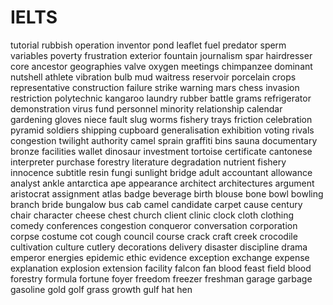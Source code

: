 # IELTS
tutorial 
rubbish
operation
inventor
pond
leaflet
fuel
predator
sperm
variables
poverty
frustration
exterior
fountain
journalism
spar
hairdresser
core
ancestor
geographies
valve
oxygen
meetings
chimpanzee
dominant
nutshell
athlete
vibration
bulb
mud
waitress
reservoir
porcelain
crops
representative
construction
failure
strike
warning
mars
chess
invasion
restriction
polytechnic
kangaroo
laundry
rubber
battle
grams
refrigerator
demonstration
virus
fund
personnel
minority
relationship
calendar
gardening
gloves
niece
fault
slug
worms
fishery
trays
friction
celebration
pyramid
soldiers
shipping
cupboard
generalisation
exhibition
voting
rivals
congestion
twilight
authority
camel
sprain
graffiti
bins
sauna
documentary
bronze
facilities
wallet
dinosaur
investment
tortoise
certificate
cantonese
interpreter
purchase
forestry
literature
degradation
nutrient
fishery
innocence
subtitle
resin
fungi
sunlight
bridge
adult
accountant
allowance
analyst
ankle
antarctica
ape
appearance
architect
architectures
argument
aristocrat
assignment
atlas
badge
beverage
birth
blouse
bone
bowl
bowling
branch
bride
bungalow
bus
cab
camel
candidate
carpet
cause
century
chair
character
cheese
chest
church
client
clinic
clock
cloth
clothing
comedy
conferences
congestion
conqueror
conversation
corporation
corpse
costume
cot
cough
council
course
crack
craft
creek
crocodile
cultivation
culture
cutlery
decorations
delivery
disaster
discipline
drama
emperor
energies
epidemic
ethic
evidence
exception
exchange
expense
explanation
explosion
extension
facility
falcon
fan
blood
feast
field
blood
forestry
formula
fortune
foyer
freedom
freezer
freshman
garage
garbage
gasoline
gold
golf
grass
growth
gulf
hat
hen

